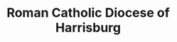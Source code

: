 ---
layout: repo
title: "Roman Catholic Diocese of Harrisburg"
id: 14136
permalink: repos/14136/
---